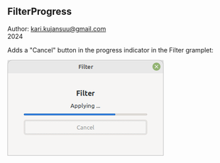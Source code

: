 FilterProgress
--------------

Author: kari.kujansuu@gmail.com<br>
2024

Adds a "Cancel" button in the progress indicator in the Filter gramplet:

![FilterProgress](filterprogress.png)


